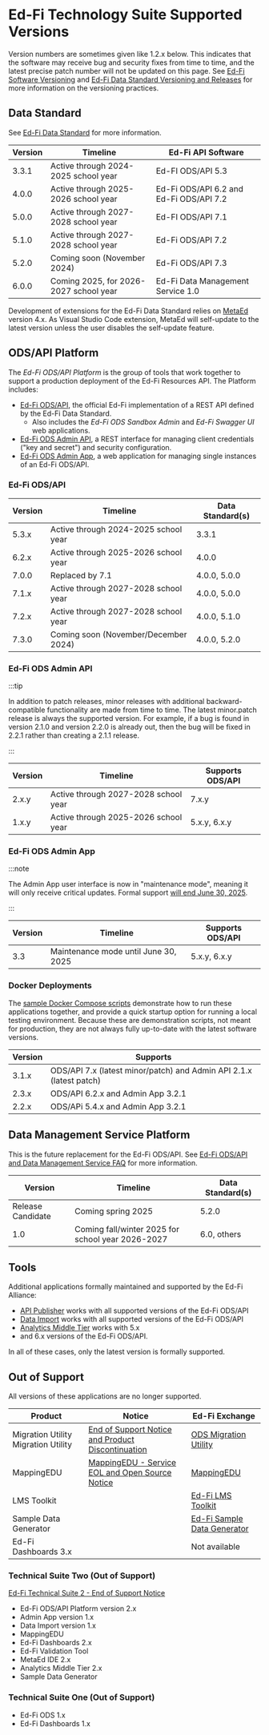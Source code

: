 # Ed-Fi Technology Suite Supported Versions

Version numbers are sometimes given like 1.2.x below. This indicates that the
software may receive bug and security fixes from time to time, and the latest
precise patch number will not be updated on this page. See
[Ed-Fi Software Versioning](/community/sdlc/code-contribution-guidelines/software-versioning)
and
[Ed-Fi Data Standard Versioning and Releases](../1-data-exchange/versioning-and-releases.md)
for more information on the versioning practices.

## Data Standard

See [Ed-Fi Data Standard](../1-data-exchange/data-standard/readme.md) for more information.

| Version | Timeline                               | Ed-Fi API Software                      |
| ------- | -------------------------------------- | --------------------------------------- |
| 3.3.1   | Active through 2024-2025 school year   | Ed-FI ODS/API 5.3                       |
| 4.0.0   | Active through 2025-2026 school year   | Ed-Fi ODS/API 6.2 and Ed-Fi ODS/API 7.2 |
| 5.0.0   | Active through 2027-2028 school year   | Ed-FI ODS/API 7.1                       |
| 5.1.0   | Active through 2027-2028 school year   | Ed-Fi ODS/API 7.2                       |
| 5.2.0   | Coming soon (November 2024)            | Ed-Fi ODS/API 7.3                       |
| 6.0.0   | Coming 2025, for 2026-2027 school year | Ed-Fi Data Management Service 1.0       |

Development of extensions for the Ed-Fi Data Standard relies on
[MetaEd](../4-metaed/readme.md) version 4.x. As Visual Studio Code extension,
MetaEd will self-update to the latest version unless the user disables the
self-update feature.

## ODS/API Platform

The _Ed-Fi ODS/API Platform_ is the group of tools that work together to support
a production deployment of the Ed-Fi Resources API. The Platform includes:

* [Ed-Fi ODS/API](/reference/ods-api/), the official Ed-Fi implementation of a
  REST API defined by the Ed-Fi Data Standard.
  * Also includes the _Ed-Fi ODS Sandbox Admin_ and _Ed-Fi Swagger UI_ web
    applications.
* [Ed-Fi ODS Admin API](../3-admin-api/readme.md), a REST interface for managing
  client credentials ("key and secret") and security configuration.
* [Ed-Fi ODS Admin App](../8-admin-app/readme.md), a web application for
  managing single instances of an Ed-Fi ODS/API.

### Ed-Fi ODS/API

| Version | Timeline                             | Data Standard(s) |
| ------- | ------------------------------------ | ---------------- |
| 5.3.x   | Active through 2024-2025 school year | 3.3.1            |
| 6.2.x   | Active through 2025-2026 school year | 4.0.0            |
| 7.0.0   | Replaced by 7.1                      | 4.0.0, 5.0.0     |
| 7.1.x   | Active through 2027-2028 school year | 4.0.0, 5.0.0     |
| 7.2.x   | Active through 2027-2028 school year | 4.0.0, 5.1.0     |
| 7.3.0   | Coming soon (November/December 2024) | 4.0.0, 5.2.0     |

### Ed-Fi ODS Admin API

:::tip

In addition to patch releases, minor releases with additional
backward-compatible functionality are made from time to time. The latest
minor.patch release is always the supported version. For example, if a bug is
found in version 2.1.0 and version 2.2.0 is already out, then the bug will be
fixed in 2.2.1 rather than creating a 2.1.1 release.

:::

| Version | Timeline                             | Supports ODS/API |
| ------- | ------------------------------------ | ---------------- |
| 2.x.y   | Active through 2027-2028 school year | 7.x.y            |
| 1.x.y   | Active through 2025-2026 school year | 5.x.y, 6.x.y     |

### Ed-Fi ODS Admin App

:::note

The Admin App user interface is now in "maintenance mode", meaning it will only
receive critical updates. Formal support
[will end June 30, 2025](./notifications/admin-app-to-exchange.md).

:::

| Version | Timeline                             | Supports ODS/API |
| ------- | ------------------------------------ | ---------------- |
| 3.3     | Maintenance mode until June 30, 2025 | 5.x.y, 6.x.y     |

### Docker Deployments

The [sample Docker Compose scripts](../7-docker/readme.md) demonstrate how to
run these applications together, and provide a quick startup option for running
a local testing environment. Because these are demonstration scripts, not meant
for production, they are not always fully up-to-date with the latest software
versions.

| Version | Supports                                                            |
| ------- | ------------------------------------------------------------------- |
| 3.1.x   | ODS/API 7.x (latest minor/patch) and Admin API 2.1.x (latest patch) |
| 2.3.x   | ODS/API 6.2.x and Admin App 3.2.1                                   |
| 2.2.x   | ODS/APi 5.4.x and Admin App 3.2.1                                   |

## Data Management Service Platform

This is the future replacement for the Ed-Fi ODS/API. See
[Ed-Fi ODS/API and Data Management Service FAQ](./api-faq.mdx) for more
information.

| Version           | Timeline                                          | Data Standard(s) |
| ----------------- | ------------------------------------------------- | ---------------- |
| Release Candidate | Coming spring 2025                                | 5.2.0            |
| 1.0               | Coming fall/winter 2025 for school year 2026-2027 | 6.0, others      |

## Tools

Additional applications formally maintained and supported by the Ed-Fi Alliance:

* [API Publisher](../5-api-publisher/readme.md) works with all supported
  versions of the Ed-Fi ODS/API
* [Data Import](../6-data-import/readme.md) works with all supported versions of
  the Ed-Fi ODS/API
* [Analytics Middle Tier](../9-analytics-middle-tier/readme.md) works with 5.x
* and 6.x
  versions of the Ed-Fi ODS/API.

In all of these cases, only the latest version is formally supported.

## Out of Support

All versions of these applications are no longer supported.

| Product                             | Notice                                                                            | Ed-Fi Exchange                                                                                                            |
| ----------------------------------- | --------------------------------------------------------------------------------- | ------------------------------------------------------------------------------------------------------------------------- |
| Migration Utility Migration Utility | [End of Support Notice and Product Discontinuation](./notifications/migration.md) | [ODS Migration Utility](https://edfi.atlassian.net/wiki/spaces/EXCHANGE/pages/22492292/Migration+Utility)                 |
| MappingEDU                          | [MappingEDU - Service EOL and Open Source Notice](./notifications/mappingedu.md)  | [MappingEDU](https://edfi.atlassian.net/wiki/spaces/EXCHANGE/pages/22496563/MappingEDU)                                   |
| LMS Toolkit                         |                                                                                   | [Ed-Fi LMS Toolkit](https://edfi.atlassian.net/wiki/spaces/EXCHANGE/pages/22498933/Ed-Fi+LMS+Toolkit)                     |
| Sample Data Generator               |                                                                                   | [Ed-Fi Sample Data Generator](https://edfi.atlassian.net/wiki/spaces/EXCHANGE/pages/22495849/Ed-Fi+Sample+Data+Generator) |
| Ed-Fi Dashboards 3.x                |                                                                                   | Not available                                                                                                             |

### Technical Suite Two (Out of Support)

[Ed-Fi Technical Suite 2 - End of Support Notice](./notifications/suite-two.md)

* Ed-Fi ODS/API Platform version 2.x
* Admin App version 1.x
* Data Import version 1.x
* MappingEDU
* Ed-Fi Dashboards 2.x
* Ed-Fi Validation Tool
* MetaEd IDE 2.x
* Analytics Middle Tier 2.x
* Sample Data Generator

### Technical Suite One (Out of Support)

* Ed-Fi ODS 1.x
* Ed-Fi Dashboards 1.x
